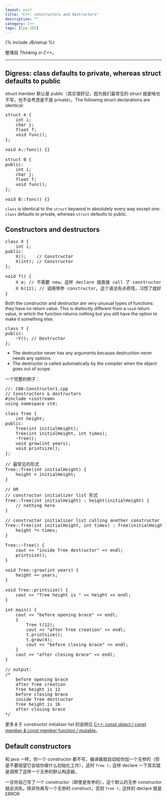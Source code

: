 ```yaml
---
layout: post
title: "C++: constructors and destructors"
description: ""
category: C++
tags: [Cpp-101]
---
```

{% include JB/setup %}

整理自 _Thinking in C++_。

-----

## Digress: class defaults to private, whereas struct defaults to public

struct member 默认是 public（其实很好记，因为我们最常见的 struct 就是啥也不写，也不会考虑是不是 private）。The following struct declarations are identical:

<pre class="prettyprint linenums">
struct A {
	int i;
	char j;
	float f;
	void func();
};

void A::func() {}

struct B {
public:
	int i;
	char j;
	float f;
	void func();
};

void B::func() {}
</pre>

`class` is identical to the `struct` keyword in absolutely every way except one: `class` defaults to private, whereas `struct` defaults to public.

## Constructors and destructors

<pre class="prettyprint linenums">
class X {
	int i;
public:
	X(); 	// Constructor
	X(int); // Constructor
};

void f() {
	X a; // 不需要 new，这样 declare 就直接 call 了 constructor
	X b(12); // 调用带参 constructor。这个语法有点奇怪，习惯了就好
}
</pre>

Both the constructor and destructor are very unusual types of functions: they have no return value. This is distinctly different from a `void` return value, in which the function returns nothing but you still have the option to make it something else.

<pre class="prettyprint linenums">
class Y {
public:
	~Y(); // Destructor
};
</pre>

* The destructor never has any arguments because destruction never needs any options.
* The destructor is called automatically by the compiler when the object goes out of scope.

一个完整的例子：

<pre class="prettyprint linenums">
//: C06:Constructor1.cpp
// Constructors & destructors
#include &lt;iostream&gt;
using namespace std;

class Tree {
    int height;
public:
    Tree(int initialHeight);    		
    Tree(int initialHeight, int times);	
    ~Tree();                    		
    void grow(int years);
    void printsize();
};

// 最常见的形式
Tree::Tree(int initialHeight) { 
    height = initialHeight;
}

// OR
// constructor initializer list 形式
Tree::Tree(int initialHeight) : height(initialHeight) {
    // nothing here
}

// constructor initializer list calling another constructor
Tree::Tree(int initialHeight, int times) : Tree(initialHeight) { 
    height *= times;
}

Tree::~Tree() {
	cout &lt;&lt; "inside Tree destructor" &lt;&lt; endl;
	printsize();
}

void Tree::grow(int years) {
	height += years;
}

void Tree::printsize() {
	cout &lt;&lt; "Tree height is " &lt;&lt; height &lt;&lt; endl;
}

int main() {
	cout &lt;&lt; "before opening brace" &lt;&lt; endl;
	{
		Tree t(12);
		cout &lt;&lt; "after Tree creation" &lt;&lt; endl;
		t.printsize();
		t.grow(4);
		cout &lt;&lt; "before closing brace" &lt;&lt; endl;
	}
	cout &lt;&lt; "after closing brace" &lt;&lt; endl;
} 

// output:
/* 
	before opening brace
	after Tree creation
	Tree height is 12
	before closing brace
	inside Tree destructor
	Tree height is 16
	after closing brace
*/
</pre>

更多关于 constructor initializer list 的说明见 [C++: const object / const member & const member function / mutable](/c++/2015/03/29/cpp-const-object--const-member--const-member-function--mutable/)。

## Default constructors

和 java 一样，你一个 constructor 都不写，编译器就自动给你加一个无参的（但是不要指望它会给你做什么初始化工作），这时 `Tree t;` 这样 declare 一下其实就是调用了这样一个无参的默认构造器。

一旦你自己写了一个 constructor（即使是有参的），这个默认的无参 constructor 就会消失。除非你再写一个无参的 construct，否则 `Tree t;` 这样的 declare 就是 ERROR
